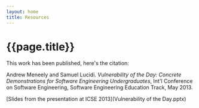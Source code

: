 ```yaml
---
layout: home
title: Resources
---
```


{{page.title}}
==============

This work has been published, here's the citation:

Andrew Meneely and Samuel Lucidi. _Vulnerability of the Day: Concrete Demonstrations for Software Engineering Undergraduates_, Int'l Conference on Software Engineering, Software Engineering Education Track, May 2013.

[Slides from the presentation at ICSE 2013](Vulnerability of the Day.pptx)
